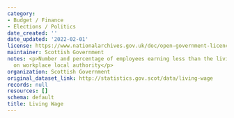 ```yaml
---
category:
- Budget / Finance
- Elections / Politics
date_created: ''
date_updated: '2022-02-01'
license: https://www.nationalarchives.gov.uk/doc/open-government-licence/version/3/
maintainer: Scottish Government
notes: <p>Number and percentage of employees earning less than the living wage, based
  on workplace local authority</p>
organization: Scottish Government
original_dataset_link: http://statistics.gov.scot/data/living-wage
records: null
resources: []
schema: default
title: Living Wage
---
```

